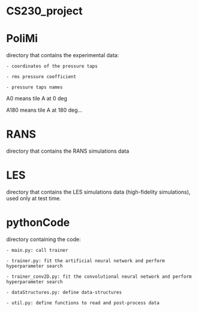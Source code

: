 # CS230_project

# PoliMi 

directory that contains the experimental data:

	- coordinates of the pressure taps
	
	- rms pressure coefficient
	
	- pressure taps names
	
A0 means tile A at 0 deg

A180 means tile A at 180 deg...

# RANS

directory that contains the RANS simulations data
	
# LES

directory that contains the LES simulations data (high-fidelity simulations), used only at test time.

# pythonCode

directory containing the code:

	- main.py: call trainer
	
	- trainer.py: fit the artificial neural network and perform hyperparameter search
	
	- trainer_conv2D.py: fit the convolutional neural network and perform hyperparameter search
	
	- dataStructures.py: define data-structures
	
	- util.py: define functions to read and post-process data
